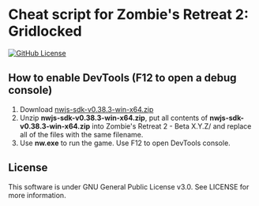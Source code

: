 # Cheat script for Zombie's Retreat 2: Gridlocked

<div>
    <p align="left">
        <a href="https://github.com/Jim00000/Zombies-Retreat-2-Cheat-Script/blob/master/LICENSE">
            <img src="https://img.shields.io/github/license/Jim00000/Zombies-Retreat-2-Cheat-Script?style=flat-square" alt="GitHub License">
        </a>
    </p>
</div>

## How to enable DevTools (F12 to open a debug console)

1. Download [nwjs-sdk-v0.38.3-win-x64.zip](https://dl.nwjs.io/v0.38.3/nwjs-sdk-v0.38.3-win-x64.zip)
2. Unzip **nwjs-sdk-v0.38.3-win-x64.zip**, put all contents of **nwjs-sdk-v0.38.3-win-x64.zip** into Zombie's Retreat 2 - Beta X.Y.Z/ and replace all of the files with the same filename.
3. Use **nw.exe** to run the game. Use F12 to open DevTools console.

## License

This software is under GNU General Public License v3.0. See LICENSE for more information.
